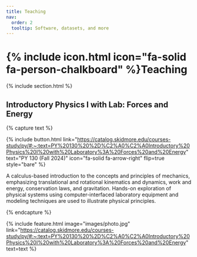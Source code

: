 ```yaml
---
title: Teaching
nav:
  order: 2
  tooltip: Software, datasets, and more
---
```


# {% include icon.html icon="fa-solid fa-person-chalkboard" %}Teaching

{% include section.html %}

## Introductory Physics I with Lab: Forces and Energy

{% capture text %}

{%
  include button.html
  link="https://catalog.skidmore.edu/courses-study/py/#:~:text=PY%20130%20%2D%C2%A0%C2%A0Introductory%20Physics%20I%20with%20Laboratory%3A%20Forces%20and%20Energy"
  text="PY 130 (Fall 2024)"
  icon="fa-solid fa-arrow-right"
  flip=true
  style="bare"
%}

A calculus-based introduction to the concepts and principles of mechanics, emphasizing translational and rotational kinematics and dynamics, work and energy, conservation laws, and gravitation. Hands-on exploration of physical systems using computer-interfaced laboratory equipment and modeling techniques are used to illustrate physical principles.

{% endcapture %}

{%
  include feature.html
  image="images/photo.jpg"
  link="https://catalog.skidmore.edu/courses-study/py/#:~:text=PY%20130%20%2D%C2%A0%C2%A0Introductory%20Physics%20I%20with%20Laboratory%3A%20Forces%20and%20Energy"
  text=text
%}